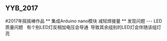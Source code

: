 ## YYB_2017
#2017年摇摇棒作品
** 集成Arduino nano模块 减轻焊接量
** 发现问题 --- LED质量问题   有个别LED灯反相加电压会导通  导致其余组别的LED灯会伴随该组灯亮
